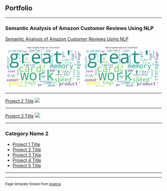 ## Portfolio

---

### Semantic Analysis of Amazon Customer Reviews Using NLP

[Semantic Analysis of Amazon Customer Reviews Using NLP](https://colab.research.google.com/drive/1fTI68pxkJyydkzL9ix2HFqkUyjhI7Mv1?usp=sharing)
<p float="left">
  <img src="images/wordcloud.png" width="49%" />
  <img src="images/wordcloud.png" width="49%" /> 
</p>


---
[Project 2 Title](/pdf/sample_presentation.pdf)
<img src="images/dummy_thumbnail.jpg?raw=true"/>

---
[Project 3 Title](http://example.com/)
<img src="images/dummy_thumbnail.jpg?raw=true"/>

---

### Category Name 2

- [Project 1 Title](http://example.com/)
- [Project 2 Title](http://example.com/)
- [Project 3 Title](http://example.com/)
- [Project 4 Title](http://example.com/)
- [Project 5 Title](http://example.com/)

---




---
<p style="font-size:11px">Page template forked from <a href="https://github.com/evanca/quick-portfolio">evanca</a></p>
<!-- Remove above link if you don't want to attibute -->

